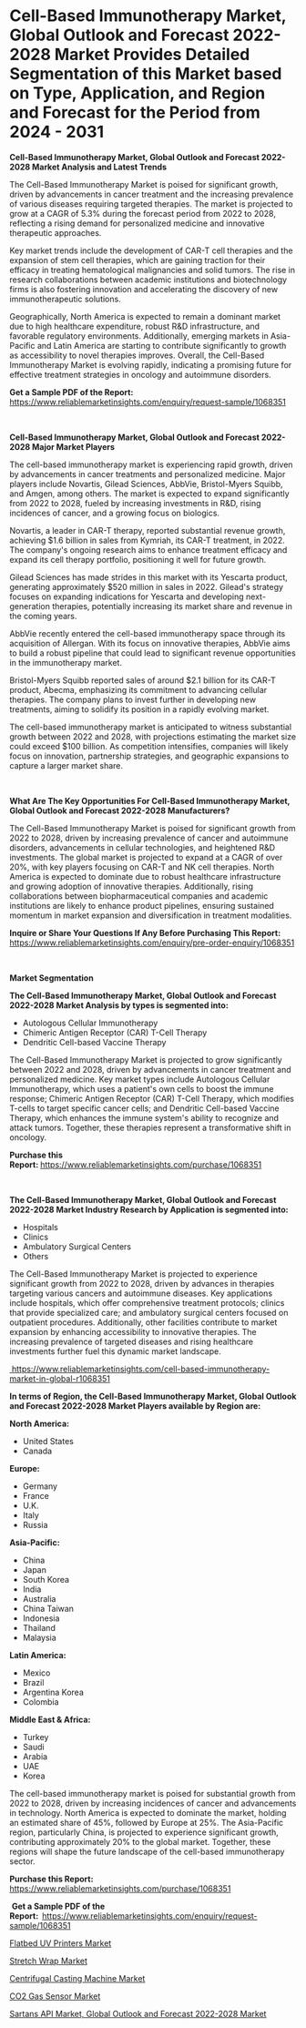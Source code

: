 <p><h1>Cell-Based Immunotherapy Market, Global Outlook and Forecast 2022-2028 Market Provides Detailed Segmentation of this Market based on Type, Application, and Region and Forecast for the Period from 2024 - 2031</h1></p><p><strong>Cell-Based Immunotherapy Market, Global Outlook and Forecast 2022-2028 Market Analysis and Latest Trends</strong></p>
<p><p>The Cell-Based Immunotherapy Market is poised for significant growth, driven by advancements in cancer treatment and the increasing prevalence of various diseases requiring targeted therapies. The market is projected to grow at a CAGR of 5.3% during the forecast period from 2022 to 2028, reflecting a rising demand for personalized medicine and innovative therapeutic approaches. </p><p>Key market trends include the development of CAR-T cell therapies and the expansion of stem cell therapies, which are gaining traction for their efficacy in treating hematological malignancies and solid tumors. The rise in research collaborations between academic institutions and biotechnology firms is also fostering innovation and accelerating the discovery of new immunotherapeutic solutions. </p><p>Geographically, North America is expected to remain a dominant market due to high healthcare expenditure, robust R&D infrastructure, and favorable regulatory environments. Additionally, emerging markets in Asia-Pacific and Latin America are starting to contribute significantly to growth as accessibility to novel therapies improves. Overall, the Cell-Based Immunotherapy Market is evolving rapidly, indicating a promising future for effective treatment strategies in oncology and autoimmune disorders.</p></p>
<p><strong>Get a Sample PDF of the Report:&nbsp;</strong> <a href="https://www.reliablemarketinsights.com/enquiry/request-sample/1068351">https://www.reliablemarketinsights.com/enquiry/request-sample/1068351</a></p>
<p>&nbsp;</p>
<p><strong>Cell-Based Immunotherapy Market, Global Outlook and Forecast 2022-2028 Major Market Players</strong></p>
<p><p>The cell-based immunotherapy market is experiencing rapid growth, driven by advancements in cancer treatments and personalized medicine. Major players include Novartis, Gilead Sciences, AbbVie, Bristol-Myers Squibb, and Amgen, among others. The market is expected to expand significantly from 2022 to 2028, fueled by increasing investments in R&D, rising incidences of cancer, and a growing focus on biologics.</p><p>Novartis, a leader in CAR-T therapy, reported substantial revenue growth, achieving $1.6 billion in sales from Kymriah, its CAR-T treatment, in 2022. The company's ongoing research aims to enhance treatment efficacy and expand its cell therapy portfolio, positioning it well for future growth.</p><p>Gilead Sciences has made strides in this market with its Yescarta product, generating approximately $520 million in sales in 2022. Gilead's strategy focuses on expanding indications for Yescarta and developing next-generation therapies, potentially increasing its market share and revenue in the coming years.</p><p>AbbVie recently entered the cell-based immunotherapy space through its acquisition of Allergan. With its focus on innovative therapies, AbbVie aims to build a robust pipeline that could lead to significant revenue opportunities in the immunotherapy market.</p><p>Bristol-Myers Squibb reported sales of around $2.1 billion for its CAR-T product, Abecma, emphasizing its commitment to advancing cellular therapies. The company plans to invest further in developing new treatments, aiming to solidify its position in a rapidly evolving market.</p><p>The cell-based immunotherapy market is anticipated to witness substantial growth between 2022 and 2028, with projections estimating the market size could exceed $100 billion. As competition intensifies, companies will likely focus on innovation, partnership strategies, and geographic expansions to capture a larger market share.</p></p>
<p>&nbsp;</p>
<p><strong>What Are The Key Opportunities For Cell-Based Immunotherapy Market, Global Outlook and Forecast 2022-2028 Manufacturers?</strong></p>
<p><p>The Cell-Based Immunotherapy Market is poised for significant growth from 2022 to 2028, driven by increasing prevalence of cancer and autoimmune disorders, advancements in cellular technologies, and heightened R&D investments. The global market is projected to expand at a CAGR of over 20%, with key players focusing on CAR-T and NK cell therapies. North America is expected to dominate due to robust healthcare infrastructure and growing adoption of innovative therapies. Additionally, rising collaborations between biopharmaceutical companies and academic institutions are likely to enhance product pipelines, ensuring sustained momentum in market expansion and diversification in treatment modalities.</p></p>
<p><strong>Inquire or Share Your Questions If Any Before Purchasing This Report:</strong> <a href="https://www.reliablemarketinsights.com/enquiry/pre-order-enquiry/1068351">https://www.reliablemarketinsights.com/enquiry/pre-order-enquiry/1068351</a></p>
<p>&nbsp;</p>
<p><strong>Market Segmentation</strong></p>
<p><strong>The Cell-Based Immunotherapy Market, Global Outlook and Forecast 2022-2028 Market Analysis by types is segmented into:</strong></p>
<p><ul><li>Autologous Cellular Immunotherapy</li><li>Chimeric Antigen Receptor (CAR) T-Cell Therapy</li><li>Dendritic Cell-based Vaccine Therapy</li></ul></p>
<p><p>The Cell-Based Immunotherapy Market is projected to grow significantly between 2022 and 2028, driven by advancements in cancer treatment and personalized medicine. Key market types include Autologous Cellular Immunotherapy, which uses a patient's own cells to boost the immune response; Chimeric Antigen Receptor (CAR) T-Cell Therapy, which modifies T-cells to target specific cancer cells; and Dendritic Cell-based Vaccine Therapy, which enhances the immune system's ability to recognize and attack tumors. Together, these therapies represent a transformative shift in oncology.</p></p>
<p><strong>Purchase this Report:&nbsp;</strong><a href="https://www.reliablemarketinsights.com/purchase/1068351">https://www.reliablemarketinsights.com/purchase/1068351</a></p>
<p>&nbsp;</p>
<p><strong>The Cell-Based Immunotherapy Market, Global Outlook and Forecast 2022-2028 Market Industry Research by Application is segmented into:</strong></p>
<p><ul><li>Hospitals</li><li>Clinics</li><li>Ambulatory Surgical Centers</li><li>Others</li></ul></p>
<p><p>The Cell-Based Immunotherapy Market is projected to experience significant growth from 2022 to 2028, driven by advances in therapies targeting various cancers and autoimmune diseases. Key applications include hospitals, which offer comprehensive treatment protocols; clinics that provide specialized care; and ambulatory surgical centers focused on outpatient procedures. Additionally, other facilities contribute to market expansion by enhancing accessibility to innovative therapies. The increasing prevalence of targeted diseases and rising healthcare investments further fuel this dynamic market landscape.</p></p>
<p><a href="https://www.reliablemarketinsights.com/cell-based-immunotherapy-market-in-global-r1068351">&nbsp;https://www.reliablemarketinsights.com/cell-based-immunotherapy-market-in-global-r1068351</a></p>
<p><strong>In terms of Region, the Cell-Based Immunotherapy Market, Global Outlook and Forecast 2022-2028 Market Players available by Region are:</strong></p>
<p>
    <p> <strong> North America: </strong>
        <ul>
            <li>United States</li>
            <li>Canada</li>
        </ul>
        </p> 
    <p> <strong> Europe: </strong>
        <ul>
            <li>Germany</li>
            <li>France</li>
            <li>U.K.</li>
            <li>Italy</li>
            <li>Russia</li>
        </ul>
        </p> 
    <p> <strong> Asia-Pacific: </strong>
        <ul>
            <li>China</li>
            <li>Japan</li>
            <li>South Korea</li>
            <li>India</li>
            <li>Australia</li>
            <li>China Taiwan</li>
            <li>Indonesia</li>
            <li>Thailand</li>
            <li>Malaysia</li>
        </ul>
        </p> 
    <p> <strong> Latin America: </strong>
        <ul>
            <li>Mexico</li>
            <li>Brazil</li>
            <li>Argentina Korea</li>
            <li>Colombia</li>
        </ul>
        </p> 
    <p> <strong> Middle East & Africa: </strong>
        <ul>
            <li>Turkey</li>
            <li>Saudi</li>
            <li>Arabia</li>
            <li>UAE</li>
            <li>Korea</li>
        </ul>
    </p>
    </p>
<p><p>The cell-based immunotherapy market is poised for substantial growth from 2022 to 2028, driven by increasing incidences of cancer and advancements in technology. North America is expected to dominate the market, holding an estimated share of 45%, followed by Europe at 25%. The Asia-Pacific region, particularly China, is projected to experience significant growth, contributing approximately 20% to the global market. Together, these regions will shape the future landscape of the cell-based immunotherapy sector.</p></p>
<p><strong>Purchase this Report: </strong><a href="https://www.reliablemarketinsights.com/purchase/1068351">https://www.reliablemarketinsights.com/purchase/1068351</a></p>
<p>&nbsp;<strong>Get a Sample PDF of the Report:&nbsp;&nbsp;</strong><a href="https://www.reliablemarketinsights.com/enquiry/request-sample/1068351">https://www.reliablemarketinsights.com/enquiry/request-sample/1068351</a></p>
<p><strong></strong></p>
<p><p><a href="https://medium.com/@rosslarkin1962/the-comprehensive-flatbed-uv-printers-market-research-report-is-essential-for-understanding-bdb938647939">Flatbed UV Printers Market</a></p><p><a href="https://issuu.com/reportprime-2/docs/stretch-wrap-market-size-2030.pptx_76d0f3edba4ab1">Stretch Wrap Market</a></p><p><a href="https://medium.com/@rosslarkin1962/this-report-on-centrifugal-casting-machine-market-is-a-comprehensive-analysis-of-market-shares-3242b4688f0f">Centrifugal Casting Machine Market</a></p><p><a href="https://www.linkedin.com/pulse/navigating-co2-gas-sensor-market-expert-analysis-forecast-8zb1e?trackingId=9tHxjYa%2FQx6s9Mq%2FK694Zw%3D%3D">CO2 Gas Sensor Market</a></p><p><a href="https://github.com/nicoletavirag/Market-Research-Report-List-5/blob/main/sartans-api-market-global-outlook-and-forecast-2022-2028-market.md">Sartans API Market, Global Outlook and Forecast 2022-2028 Market</a></p></p>